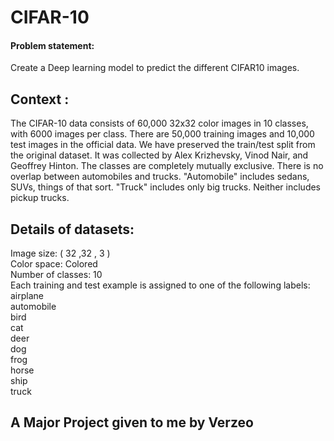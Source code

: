 # CIFAR-10

#### Problem statement: 
Create a Deep learning model to predict the different CIFAR10 images.

## Context :
The CIFAR-10 data consists of 60,000 32x32 color images in 10 classes, with 6000 images per class. There 
are 50,000 training images and 10,000 test images in the official data. We have preserved the train/test 
split from the original dataset. It was collected by Alex Krizhevsky, Vinod Nair, and Geoffrey Hinton. 
The classes are completely mutually exclusive. There is no overlap between automobiles and trucks. 
"Automobile" includes sedans, SUVs, things of that sort. "Truck" includes only big trucks. Neither 
includes pickup trucks.

## Details of datasets:
Image size: ( 32 ,32 , 3 ) <br>
Color space: Colored <br>
Number of classes: 10 <br>
Each training and test example is assigned to one of the following labels:<br>
airplane  <br>
automobile <br>
bird <br>
cat <br>
deer <br>
dog <br>
frog <br>
horse <br>
ship <br>
truck<br>
## 
A Major Project given to me by Verzeo 
--
